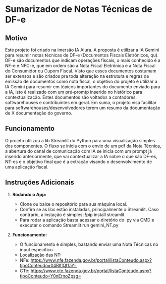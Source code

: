 # Sumarizador de Notas Técnicas de DF-e 

## Motivo
Este projeto foi criado na imersão IA Alura. A proposta é utilizar a IA Gemini para resumir notas técnicas de DF-e (Documentos Fiscais Eletrônicos, qu).
DF-e são documentos que indicam operações fiscais, o mais conhecido é a NF-e e NFC-e, que em ordem são a Nota Fiscal Eletrônica e a Nota Fiscal do Consumidor ou Cupom Fiscal.
Visto que esses documentos costumam ser extensos e são criados pra toda alteração na estrutura e regras de emissão de documentos como nota fiscal, o objetivo do projeto é utilizar a IA Gemini para resumir em tópicos importantes do documento enviado para a IA, isto é realizado com um pré-promtp inserido no histórico para contextualização.
Estes documentos são voltados a contadores, softwarehouses e contribuintes em geral. Em suma, o projeto visa facilitar para softwarehouses/desenvolvedores terem um resumo da documentação de X documentação do governo.

## Funcionamento
O projeto utilizou a lib Streamlit do Python para uma visualização simples dos componentes. O fluxo se inicia com o envio de um pdf da Nota Técnica, a abertura do canal de comunicação com IA se inicia com um prompt já inserido anteriormente, que vai contextualizar a IA sobre o que são DF-es, NT-es e o objetivo final que é a extração visando o desenvolvimento de uma aplicação fiscal.

## Instruções Adicionais
1. **Rodando o App:**
   - Clone ou baixe o repositório para sua máquina local.
   - Confira se as libs estão instaladas, principalmente o Streamlit. Caso contrario, a instação é simples: !pip install streamlit
   - Para rodar a aplicação basta acessar o diretório do .py via CMD e executar o comando Streamlit run gemini_NT.py
   
2. **Funcionamento:**
   - O funcionamento é simples, bastando enviar uma Nota Técnicas no input especifico.
   - Localização das NT:
   - NFe: https://www.nfe.fazenda.gov.br/portal/listaConteudo.aspx?tipoConteudo=04BIflQt1aY=
   - CTe: https://www.cte.fazenda.gov.br/portal/listaConteudo.aspx?tipoConteudo=Y0nErnoZpsg=
     
